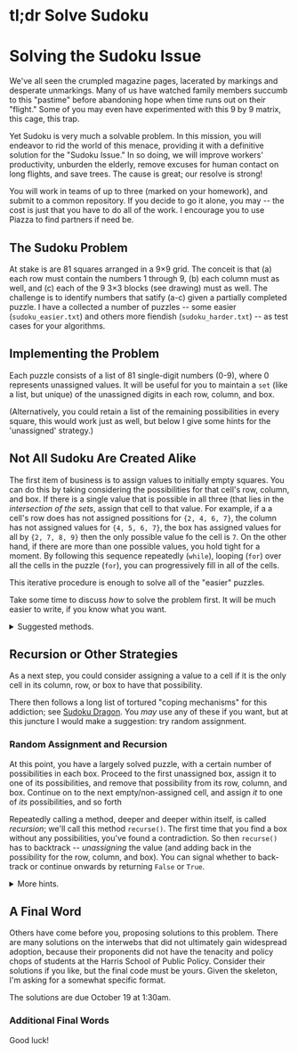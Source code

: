 # tl;dr Solve Sudoku

# Solving the Sudoku Issue

We've all seen the crumpled magazine pages, lacerated by markings and desperate unmarkings.  Many of us have watched family members succumb to this "pastime" before abandoning hope when time runs out on their "flight."  Some of you may even have experimented with this 9 by 9 matrix, this cage, this trap.

Yet Sudoku is very much a solvable problem.  In this mission, you will endeavor to rid the world of this menace, providing it with a definitive solution for the "Sudoku Issue."  In so doing, we will improve workers' productivity, unburden the elderly, remove excuses for human contact on long flights, and save trees.  The cause is great; our resolve is strong!

You will work in teams of up to three (marked on your homework), and submit to a common repository.  If you decide to go it alone, you may -- the cost is just that you have to do all of the work.  I encourage you to use Piazza to find partners if need be.

## The Sudoku Problem

At stake is are 81 squares arranged in a 9×9 grid.  The conceit is that (a) each row must contain the numbers 1 through 9, (b) each column must as well, and (c) each of the 9 3×3 blocks (see drawing) must as well.  The challenge is to identify numbers that satify (a-c) given a partially completed puzzle.  I have a collected a number of puzzles -- some easier (`sudoku_easier.txt`) and others more fiendish (`sudoku_harder.txt`) -- as test cases for your algorithms.

## Implementing the Problem

Each puzzle consists of a list of 81 single-digit numbers (0-9), where 0 represents unassigned values.
It will be useful for you to maintain a `set` (like a list, but unique) of the unassigned digits in each row, column, and box.

(Alternatively, you could retain a list of the remaining possibilities in every square, 
  this would work just as well, but below I give some hints for the 'unassigned' strategy.)

## Not All Sudoku Are Created Alike

The first item of business is to assign values to initially empty squares.
You can do this by taking considering the possibilities for that cell's row, column, and box.
If there is a single value that is possible in all three (that lies in the _intersection of the sets_, 
    assign that cell to that value.
For example, if a a cell's row does has not assigned possitions for `{2, 4, 6, 7}`,
    the column has not assigned values for `{4, 5, 6, 7}`,
    the box has assigned values for all by `{2, 7, 8, 9}`
    then the only possible value fo the cell is `7`.
On the other hand, if there are more than one possible values, you hold tight for a moment.
By following this sequence repeatedly (`while`),
    looping (`for`) over all the cells in the puzzle (`for`),
    you can progressively fill in all of the cells.

This iterative procedure is enough to solve all of the "easier" puzzles.

Take some time to discuss _how_ to solve the problem first.
It will be much easier to write, if you know what you want.

<details>
<summary>Suggested methods.</summary>

You may solve this any way you like, but here are some suggested functions to implement.
* `__init__()`: Make a class.  In the `__init__()` function, accept a string and turn it into an 81-item list.
   This will be easier to manipulate.  You could also make lists of the unassigned possibilities in each row, column, and box.
   Start with sets or lists containing 1-9, and `remove()` the value that are already assigned.
   This could also live in another method that you call at this point.
* `__str__()`: Defining a nice `__str__()` method will allow you to just call `print(puzzle)` 
   or `print(self)` from with the class.  This will probably help you to debug.
* `get_box()`: Given the cell index, it's pretty easy to figure out the row (`cell // 9`) 
   or column (`cell % 9`).  The box is a little trickier.  Write the method once, check it carefully, 
   and call it when you need it.
* `assign_cell()`: Set a cell of the puzzle from 0 to a value, and remove it from the unassigned sets
  for its row, column, and block.
* `assign()`: Call `assign_cell()` or similar in two loops: one over the entire puzzle until you
  can't make any more assignments, and an inner `for` loop over all of the cells.
  You should probably `continue` to skip the already-assigned values...
* `verify_solution()`: Write a method to check your solution.  Try to check three conditions:
   1. The initial values should all be there.  To check this, you'd need to somehow save a copy
      of the initial state of the puzzle, before you started working on it.
   2. There should be no zeroes left in the puzzle.
   3. Every row, column, and box should have exactly one of the digits 1-9.
</details>

## Recursion or Other Strategies

As a next step, you could consider assigning a value to a cell
   if it is the only cell in its column, row, or box to have that possibility.

There then follows a long list of tortured "coping mechanisms" for this addiction; see [Sudoku Dragon](http://www.sudokudragon.com/sudokustrategy.htm).  You _may_ use any of these if you want, but at this juncture I would make a suggestion: try random assignment.

### Random Assignment and Recursion

At this point, you have a largely solved puzzle, with a certain number of possibilities in each box.
Proceed to the first unassigned box, 
    assign it to one of its possibilities,
    and remove that possibility from its row, column, and box.
Continue on to the next empty/non-assigned cell, and assign _it_ to one of _its_ possibilities, and so forth

Repeatedly calling a method, deeper and deeper within itself, is called _recursion_; we'll call this method `recurse()`.
The first time that you find a box without any possibilities, you've found a contradiction.
So then `recurse()` has to backtrack -- _unassigning_ the value
  (and adding back in the possibility for the row, column, and box).
You can signal whether to back-track or continue onwards by returning `False` or `True`.

<details>
<summary>More hints.</summary>

* `unassign_cell()`: This is simply the 'inverse' of the `assign_cell()` function above.
  You'll need to call it when recursion on a single option fails.
* `recurse()`: This function needs to do three things in a loop: 
  assign one of the test cases, try going deeper, and returning false
  if there are no possibilities in an empty cell.
  
  ```
  def recurse(self):
  
    # Loop over all the cells.
    for cell in range(81):
  
      # if it's assigned, keep going
      if self.puzzle[cell]: continue
  
      for poss in self.cell_possibilities(cell):
  
        # Assign the cell
        self.assign_cell(cell, poss)
  
        # continue deeper in the recursion.
        if self.recurse(): return True
  
        # If this choice failed -- 
        # at some point there were no options,
        # then we have a contradiction.
        # Unassign the cell and revert the 
        # possibilities, and try the next one.
        self.unassign_cell(cell)
  
      # When there is no possible value,
      # we have a contradiction, 
      # and use unassign to back up.
      return False
  
    # until we fall off the end.
    return self.verify_solution()
  ```

</details>


## A Final Word 

Others have come before you, proposing solutions to this problem.  There are many solutions on the interwebs that did not ultimately gain widespread adoption, because their proponents did not have the tenacity and policy chops of students at the Harris School of Public Policy.  Consider their solutions if you like, but the final code must be yours.  Given the skeleton, I'm asking for a somewhat specific format.  

The solutions are due October 19 at 1:30am.

### Additional Final Words

Good luck!  
